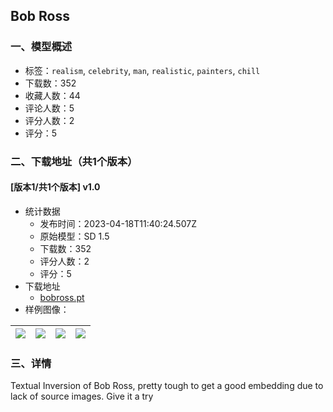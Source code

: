 ## Bob Ross
### 一、模型概述

- 标签：`realism`, `celebrity`, `man`, `realistic`, `painters`, `chill`
- 下载数：352
- 收藏人数：44
- 评论人数：5
- 评分人数：2
- 评分：5

### 二、下载地址（共1个版本）

#### [版本1/共1个版本] v1.0

- 统计数据
  - 发布时间：2023-04-18T11:40:24.507Z
  - 原始模型：SD 1.5
  - 下载数：352
  - 评分人数：2
  - 评分：5
- 下载地址
  - [bobross.pt](https://civitai.com/api/download/models/48918)
- 样例图像：

| <img src="https://image.civitai.com/xG1nkqKTMzGDvpLrqFT7WA/08721ab4-3846-46b0-b0a4-b6795e068e00/width=450/525383.jpeg" /> | <img src="https://image.civitai.com/xG1nkqKTMzGDvpLrqFT7WA/41ee3d70-aaac-4bc9-4935-798832534700/width=450/525377.jpeg" /> | <img src="https://image.civitai.com/xG1nkqKTMzGDvpLrqFT7WA/9df6b246-7271-4c9f-3c5f-7cf688c36500/width=450/525380.jpeg" /> | <img src="https://image.civitai.com/xG1nkqKTMzGDvpLrqFT7WA/5a55420c-0bcb-4bc1-1a43-6ffa0651e600/width=450/525379.jpeg" /> |
| ---- | ---- | ---- | ---- |


### 三、详情
<p>Textual Inversion of Bob Ross, pretty tough to get a good embedding due to lack of source images. Give it a try</p>